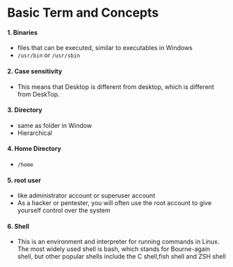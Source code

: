 # Basic Term and Concepts

#### 1. Binaries 
- files that can be executed, similar to
executables in Windows
- `/usr/bin` or `/usr/sbin`


#### 2. Case sensitivity
- This means that Desktop is different from desktop, which is different from DeskTop.

#### 3. Directory
- same as folder in Window
- Hierarchical

#### 4. Home Directory
- `/home`

#### 5. root user
- like administrator account or superuser account
- As a hacker or pentester, you will often
use the root account to give yourself control over the system

#### 6. Shell
- This is an environment and interpreter for running commands in
Linux. The most widely used shell is bash, which stands for Bourne-again
shell, but other popular shells include the C shell,fish shell and ZSH shell
